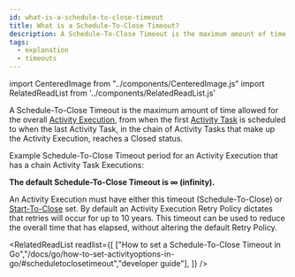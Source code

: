 ```yaml
---
id: what-is-a-schedule-to-close-timeout
title: What is a Schedule-To-Close Timeout?
description: A Schedule-To-Close Timeout is the maximum amount of time allowed for the overall Activity Execution, from when the first Activity Task is scheduled to when the last Activity Task, in the chain of Activity Tasks that make up the Activity Execution, reaches a Closed status.
tags:
  - explanation
  - timeouts
---
```


import CenteredImage from "../components/CenteredImage.js"
import RelatedReadList from '../components/RelatedReadList.js'

A Schedule-To-Close Timeout is the maximum amount of time allowed for the overall [Activity Execution](/docs/content/what-is-an-activity-execution), from when the first [Activity Task](/docs/content/what-is-an-activity-task) is scheduled to when the last Activity Task, in the chain of Activity Tasks that make up the Activity Execution, reaches a Closed status.

<CenteredImage
imagePath="/diagrams/schedule-to-close-timeout.svg"
imageSize="100"
title="Schedule-To-Close Timeout period"
/>

Example Schedule-To-Close Timeout period for an Activity Execution that has a chain Activity Task Executions:

<CenteredImage
imagePath="/diagrams/schedule-to-close-timeout-with-retry.svg"
imageSize="100"
title="Schedule-To-Close Timeout period with a retry"
/>

**The default Schedule-To-Close Timeout is ∞ (infinity).**

An Activity Execution must have either this timeout (Schedule-To-Close) or [Start-To-Close](/docs/content/what-is-a-start-to-close-timeout) set.
By default an Activity Execution Retry Policy dictates that retries will occur for up to 10 years.
This timeout can be used to reduce the overall time that has elapsed, without altering the default Retry Policy.

<RelatedReadList
readlist={[
["How to set a Schedule-To-Close Timeout in Go","/docs/go/how-to-set-activityoptions-in-go/#scheduletoclosetimeout","developer guide"],
]}
/>
